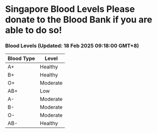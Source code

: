 Singapore Blood Levels
 Please donate to the Blood Bank if you are able to do so!
================================================================================================================================

### Blood Levels (Updated: 18 Feb 2025 09:18:00 GMT+8)
| Blood Type | Level     |
|------------|-----------|
| A+     | Healthy |
| B+     | Healthy |
| O+     | Moderate |
| AB+     | Low |
| A-     | Moderate |
| B-     | Moderate |
| O-     | Moderate |
| AB-     | Healthy |
